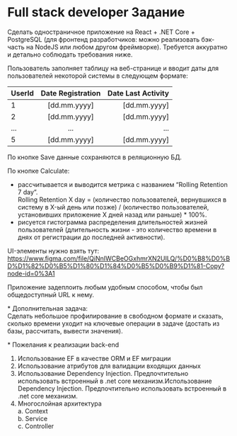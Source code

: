 # Full stack developer Задание
Сделать одностраничное приложение на React + .NET Core + PostgreSQL (для фронтенд разработчиков: можно реализовать бэк-часть на NodeJS или любом другом фреймворке). Требуется аккуратно и детально соблюдать требования ниже.

Пользователь заполняет таблицу на веб-странице и вводит даты для пользователей некоторой системы в следующем формате:

| UserId | Date Registration | Date Last Activity |
| - |:------------:| ------------:|
| 1 | [dd.mm.yyyy] | [dd.mm.yyyy] |
| 2 | [dd.mm.yyyy] | [dd.mm.yyyy] |
|...| ...         |   ...         |
| 5 | [dd.mm.yyyy] | [dd.mm.yyyy] |

По кнопке Save данные сохраняются в реляционную БД. 

По кнопке Calculate:  

* рассчитывается и выводится метрика с названием “Rolling Retention 7 day”.  
Rolling Retention X day = (количество пользователей, вернувшихся в систему в X-ый день или позже) / (количество пользователей, установивших приложение X дней назад или раньше) * 100%.  
* рисуется гистограмма распределения длительностей жизней пользователей (длительность жизни - это количество времени в днях от регистрации до последней активности).

UI-элементы нужно взять тут: https://www.figma.com/file/QiNnIWCBeOGxhmrXN2UILQ/%D0%B8%D0%BD%D1%82%D0%B5%D1%80%D1%84%D0%B5%D0%B9%D1%81-Copy?node-id=0%3A1 

Приложение задеплоить любым удобным способом, чтобы был общедоступный URL к нему.

\* Дополнительная задача:  
Сделать небольшое профилирование в свободном формате и сказать, сколько времени уходит на ключевые операции в задаче (достать из базы, рассчитать, вывести значения).

\* Пожелания к реализации back-end

1. Использование EF в качестве ORM и EF миграции
2. Использование атрибутов для валидации входящих данных
3. Использование Dependency Injection. Предпочтительно использовать встроенный в .net core механизм.Использование Dependency Injection. Предпочтительно использовать встроенный в .net core механизм.
4. Многослойная архитектура  
    a. Context  
    b. Service  
    c. Controller
